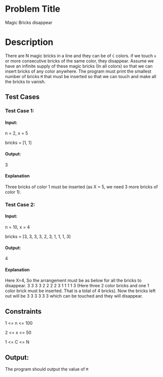 # Problem Title
Magic Bricks disappear

# Description

There are N magic bricks in a line and they can be of `C` colors. if we touch `x` or more consecutive bricks of the same color, they disappear. Assume we have an infinite supply of these magic bricks (In all colors) so that we can insert bricks of any color anywhere. The program must print the smallest number of bricks `M` that must be inserted so that we can touch and make all the bricks to vanish.

## Test Cases
### Test Case 1:
#### Input:
n = 2, x = 5

bricks = [1, 1]
#### Output:
3
#### Explanation
Three bricks of color 1 must be inserted (as X = 5, we need 3 more bricks of color 1).

### Test Case 2:
#### Input:
n = 10, x = 4

bricks = [3, 3, 3, 3, 2, 3, 1, 1, 1, 3]
#### Output:
4
#### Explanation
Here X=4, So the arrangement must be as below for all the bricks to disappear. 3 3 3 3 2 2 2 2 3 1 1 1 1 3 (Here three 2 color bricks and one 1 color brick must be inserted. That is a total of 4 bricks). Now the bricks left out will be 3 3 3 3 3 3 which can be touched and they will disappear.

## Constraints
1 <= n <= 100

2 <= x <= 50

1 <= C <= N

## Output:
The program should output the value of `M`
